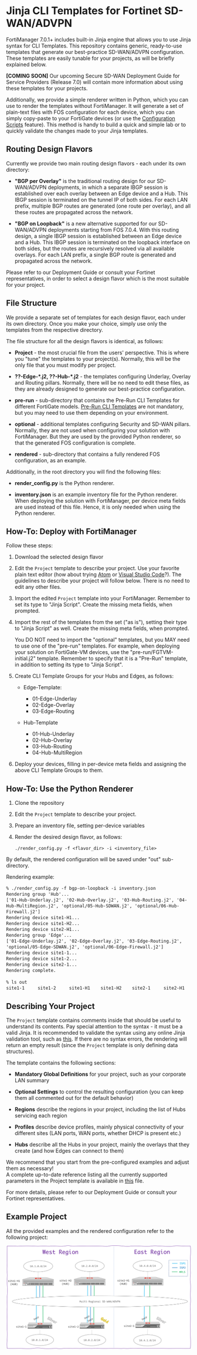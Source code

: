 # Jinja CLI Templates for Fortinet SD-WAN/ADVPN

FortiManager 7.0.1+ includes built-in Jinja engine that allows you to use Jinja syntax for CLI Templates.
This repository contains generic, ready-to-use templates that generate our best-practice SD-WAN/ADVPN configuration.
These templates are easily tunable for your projects, as will be briefly explained below.

**[COMING SOON]** Our upcoming Secure SD-WAN Deployment Guide for Service Providers (Release 7.0) will contain more information
about using these templates for your projects.

Additionally, we provide a simple renderer written in Python, which you can use to render the templates without FortiManager.
It will generate a set of plain-text files with FOS configuration for each device, which you can simply copy-paste to your
FortiGate devices (or use the [Configuration Scripts](https://docs.fortinet.com/document/fortigate/7.0.6/administration-guide/780930/configuration-scripts) feature).
This method is handy to build a quick and simple lab or to quickly validate the changes made to your Jinja templates.


## Routing Design Flavors

Currently we provide two main routing design flavors - each under its own directory:

- **"BGP per Overlay"** is the traditional routing design for our SD-WAN/ADVPN deployments,
  in which a separate IBGP session is established over each overlay between an Edge device and a Hub.
  This IBGP session is terminated on the tunnel IP of both sides. For each LAN prefix,
  multiple BGP routes are generated (one route per overlay), and all these routes
  are propagated across the network.

- **"BGP on Loopback"** is a new alternative supported for our SD-WAN/ADVPN deployments starting from FOS 7.0.4.
  With this routing design, a single IBGP session is established between an Edge device and a Hub.
  This IBGP session is terminated on the loopback interface on both sides, but the routes are
  recursively resolved via all available overlays. For each LAN prefix, a single BGP route
  is generated and propagated across the network.

Please refer to our Deployment Guide or consult your Fortinet representatives, in order to select
a design flavor which is the most suitable for your project.


## File Structure

We provide a separate set of templates for each design flavor, each under its own directory.
Once you make your choice, simply use only the templates from the respective directory.

The file structure for all the design flavors is identical, as follows:

- **Project** - the most crucial file from the users' perspective.
  This is where you "tune" the templates to your project(s).
  Normally, this will be the only file that you must modify per project.

- **??-Edge-\*.j2, ??-Hub-\*.j2** - the templates configuring Underlay, Overlay and Routing pillars.
  Normally, there will be no need to edit these files, as they are already designed to generate our
  best-practice configuration.

- **pre-run** - sub-directory that contains the Pre-Run CLI Templates for different
  FortiGate models. [Pre-Run CLI Templates](https://docs.fortinet.com/document/fortimanager/7.0.0/new-features/195747/pre-run-cli-template-runs-once-on-model-device-to-preconfigure-it-with-required-settings-7-0-2) are not mandatory, but you may need to use
  them depending on your environment.

- **optional** - additional templates configuring Security and SD-WAN pillars.
  Normally, they are not used when configuring your solution with FortiManager.
  But they are used by the provided Python renderer, so that the generated FOS configuration is complete.

- **rendered** - sub-directory that contains a fully rendered FOS configuration, as an example.

Additionally, in the root directory you will find the following files:

- **render_config.py** is the Python renderer.

- **inventory.json** is an example inventory file for the Python renderer.
  When deploying the solution with FortiManager, per device meta fields are used instead of this file.
  Hence, it is only needed when using the Python renderer.


## How-To: Deploy with FortiManager

Follow these steps:

1. Download the selected design flavor

1. Edit the `Project` template to describe your project. Use your favorite plain text editor
   (how about trying [Atom](https://atom.io/) or [Visual Studio Code](https://code.visualstudio.com/)?).
   The guidelines to describe your project will follow below.
   There is no need to edit any other files.

1. Import the edited `Project` template into your FortiManager.
   Remember to set its type to "Jinja Script".
   Create the missing meta fields, when prompted.

1. Import the rest of the templates from the set ("as is"), setting their type to "Jinja Script" as well.
   Create the missing meta fields, when prompted.  

   You DO NOT need to import the "optional" templates, but you MAY need to use one of the "pre-run" templates.
   For example, when deploying your solution on FortiGate-VM devices, use the "pre-run/FGTVM-initial.j2" template.
   Remember to specify that it is a "Pre-Run" template, in addition to setting its type to "Jinja Script".

1. Create CLI Template Groups for your Hubs and Edges, as follows:

   - Edge-Template:
     - 01-Edge-Underlay
     - 02-Edge-Overlay
     - 03-Edge-Routing

   - Hub-Template
     - 01-Hub-Underlay
     - 02-Hub-Overlay
     - 03-Hub-Routing
     - 04-Hub-MultiRegion

1. Deploy your devices, filling in per-device meta fields and assigning the above CLI Template Groups to them.


## How-To: Use the Python Renderer

1. Clone the repository

1. Edit the `Project` template to describe your project.

1. Prepare an inventory file, setting per-device variables

1. Render the desired design flavor, as follows:

    ```
    ./render_config.py -f <flavor_dir> -i <inventory_file>
    ```

By default, the rendered configuration will be saved under "out" sub-directory.

Rendering example:

```
% ./render_config.py -f bgp-on-loopback -i inventory.json
Rendering group 'Hub'...
['01-Hub-Underlay.j2', '02-Hub-Overlay.j2', '03-Hub-Routing.j2', '04-Hub-MultiRegion.j2', 'optional/05-Hub-SDWAN.j2', 'optional/06-Hub-Firewall.j2']
Rendering device site1-H1...
Rendering device site1-H2...
Rendering device site2-H1...
Rendering group 'Edge'...
['01-Edge-Underlay.j2', '02-Edge-Overlay.j2', '03-Edge-Routing.j2', 'optional/05-Edge-SDWAN.j2', 'optional/06-Edge-Firewall.j2']
Rendering device site1-1...
Rendering device site1-2...
Rendering device site2-1...
Rendering complete.

% ls out
site1-1		site1-2		site1-H1	site1-H2	site2-1		site2-H1
```


## Describing Your Project

The `Project` template contains comments inside that should be useful to understand its contents.
Pay special attention to the syntax - it must be a valid Jinja.
It is recommended to validate the syntax using any online Jinja validation tool, such as [this](https://j2live.ttl255.com/). If there are no syntax errors, the rendering
will return an empty result (since the `Project` template is only defining data structures).

The template contains the following sections:

- **Mandatory Global Definitions** for your project, such as your corporate LAN summary

- **Optional Settings** to control the resulting configuration (you can keep them all commented out for the default behavior)

- **Regions** describe the regions in your project, including the list of Hubs servicing each region

- **Profiles** describe device profiles, mainly physical connectivity of your different sites (LAN ports, WAN ports, whether DHCP is present etc.)

- **Hubs** describe all the Hubs in your project, mainly the overlays that they create (and how Edges can connect to them)

We recommend that you start from the pre-configured examples and adjust them as necessary!  
A complete up-to-date reference listing all the currently supported parameters in the Project template is available in [this](./Project_Template_Reference.md) file.

For more details, please refer to our Deployment Guide or consult your Fortinet representatives.


## Example Project

All the provided examples and the rendered configuration refer to the following project:

![](example_project.png)
